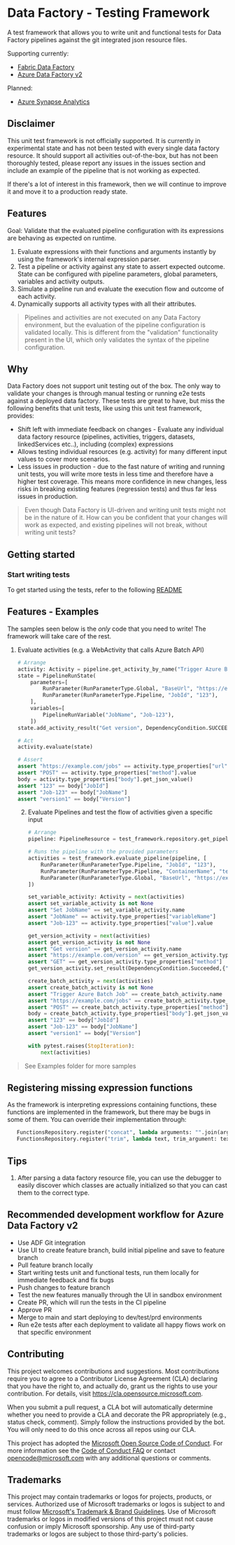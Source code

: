 # Data Factory - Testing Framework

A test framework that allows you to write unit and functional tests for Data Factory pipelines against the git integrated json resource files.

Supporting currently:
* [Fabric Data Factory](https://learn.microsoft.com/en-us/fabric/data-factory/)
* [Azure Data Factory v2](https://learn.microsoft.com/en-us/azure/data-factory/concepts-pipelines-activities?tabs=data-factory)

Planned:
* [Azure Synapse Analytics](https://learn.microsoft.com/en-us/azure/data-factory/concepts-pipelines-activities?context=%2Fazure%2Fsynapse-analytics%2Fcontext%2Fcontext&tabs=data-factory/)


## Disclaimer

This unit test framework is not officially supported. It is currently in experimental state and has not been tested with every single data factory resource. It should support all activities out-of-the-box, but has not been thoroughly tested, please report any issues in the issues section and include an example of the pipeline that is not working as expected.

If there's a lot of interest in this framework, then we will continue to improve it and move it to a production ready state. 

## Features

Goal: Validate that the evaluated pipeline configuration with its expressions are behaving as expected on runtime.

1. Evaluate expressions with their functions and arguments instantly by using the framework's internal expression parser.
2. Test a pipeline or activity against any state to assert expected outcome. State can be configured with pipeline parameters, global parameters, variables and activity outputs.
3. Simulate a pipeline run and evaluate the execution flow and outcome of each activity.
4. Dynamically supports all activity types with all their attributes.

> Pipelines and activities are not executed on any Data Factory environment, but the evaluation of the pipeline configuration is validated locally. This is different from the "validation" functionality present in the UI, which only validates the syntax of the pipeline configuration.


## Why

Data Factory does not support unit testing out of the box. The only way to validate your changes is through manual testing or running e2e tests against a deployed data factory. These tests are great to have, but miss the following benefits that unit tests, like using this unit test framework, provides:

* Shift left with immediate feedback on changes - Evaluate any individual data factory resource (pipelines, activities, triggers, datasets, linkedServices etc..), including (complex) expressions
* Allows testing individual resources (e.g. activity) for many different input values to cover more scenarios.
* Less issues in production - due to the fast nature of writing and running unit tests, you will write more tests in less time and therefore have a higher test coverage. This means more confidence in new changes, less risks in breaking existing features (regression tests) and thus far less issues in production.

> Even though Data Factory is UI-driven and writing unit tests might not be in the nature of it. How can you be confident that your changes will work as expected, and existing pipelines will not break, without writing unit tests?

## Getting started

### Start writing tests

To get started using the tests, refer to the following [README](./examples/README.md)

## Features - Examples

The samples seen below is the _only_ code that you need to write! The framework will take care of the rest. 

1. Evaluate activities (e.g. a WebActivity that calls Azure Batch API)

    ```python
    # Arrange
    activity: Activity = pipeline.get_activity_by_name("Trigger Azure Batch Job")
    state = PipelineRunState(
        parameters=[
            RunParameter(RunParameterType.Global, "BaseUrl", "https://example.com"),
            RunParameter(RunParameterType.Pipeline, "JobId", "123"),
        ],
        variables=[
            PipelineRunVariable("JobName", "Job-123"),
        ])
    state.add_activity_result("Get version", DependencyCondition.SUCCEEDED, {"Version": "version1"})

    # Act
    activity.evaluate(state)

    # Assert
    assert "https://example.com/jobs" == activity.type_properties["url"].value
    assert "POST" == activity.type_properties["method"].value
    body = activity.type_properties["body"].get_json_value()
    assert "123" == body["JobId"]
    assert "Job-123" == body["JobName"]
    assert "version1" == body["Version"]
   ```
   
   2. Evaluate Pipelines and test the flow of activities given a specific input

       ```python
       # Arrange
       pipeline: PipelineResource = test_framework.repository.get_pipeline_by_name("batch_job")

       # Runs the pipeline with the provided parameters
       activities = test_framework.evaluate_pipeline(pipeline, [
           RunParameter(RunParameterType.Pipeline, "JobId", "123"),
           RunParameter(RunParameterType.Pipeline, "ContainerName", "test-container"),
           RunParameter(RunParameterType.Global, "BaseUrl", "https://example.com"),
       ])

       set_variable_activity: Activity = next(activities)
       assert set_variable_activity is not None
       assert "Set JobName" == set_variable_activity.name
       assert "JobName" == activity.type_properties["variableName"]
       assert "Job-123" == activity.type_properties["value"].value

       get_version_activity = next(activities)
       assert get_version_activity is not None
       assert "Get version" == get_version_activity.name
       assert "https://example.com/version" == get_version_activity.type_properties["url"].value
       assert "GET" == get_version_activity.type_properties["method"]
       get_version_activity.set_result(DependencyCondition.Succeeded,{"Version": "version1"})

       create_batch_activity = next(activities)
       assert create_batch_activity is not None
       assert "Trigger Azure Batch Job" == create_batch_activity.name
       assert "https://example.com/jobs" == create_batch_activity.type_properties["url"].value
       assert "POST" == create_batch_activity.type_properties["method"]
       body = create_batch_activity.type_properties["body"].get_json_value()
       assert "123" == body["JobId"]
       assert "Job-123" == body["JobName"]
       assert "version1" == body["Version"]

       with pytest.raises(StopIteration):
           next(activities)
       ```
   
> See Examples folder for more samples

## Registering missing expression functions

As the framework is interpreting expressions containing functions, these functions are implemented in the framework, but there may be bugs in some of them. You can override their implementation through:

```python
   FunctionsRepository.register("concat", lambda arguments: "".join(arguments))
   FunctionsRepository.register("trim", lambda text, trim_argument: text.strip(trim_argument[0]))
```

## Tips

1. After parsing a data factory resource file, you can use the debugger to easily discover which classes are actually initialized so that you can cast them to the correct type.

## Recommended development workflow for Azure Data Factory v2

* Use ADF Git integration
* Use UI to create feature branch, build initial pipeline and save to feature branch
* Pull feature branch locally
* Start writing tests unit and functional tests, run them locally for immediate feedback and fix bugs
* Push changes to feature branch
* Test the new features manually through the UI in sandbox environment
* Create PR, which will run the tests in the CI pipeline
* Approve PR
* Merge to main and start deploying to dev/test/prd environments
* Run e2e tests after each deployment to validate all happy flows work on that specific environment

## Contributing

This project welcomes contributions and suggestions.  Most contributions require you to agree to a
Contributor License Agreement (CLA) declaring that you have the right to, and actually do, grant us
the rights to use your contribution. For details, visit https://cla.opensource.microsoft.com.

When you submit a pull request, a CLA bot will automatically determine whether you need to provide
a CLA and decorate the PR appropriately (e.g., status check, comment). Simply follow the instructions
provided by the bot. You will only need to do this once across all repos using our CLA.

This project has adopted the [Microsoft Open Source Code of Conduct](https://opensource.microsoft.com/codeofconduct/).
For more information see the [Code of Conduct FAQ](https://opensource.microsoft.com/codeofconduct/faq/) or
contact [opencode@microsoft.com](mailto:opencode@microsoft.com) with any additional questions or comments.

## Trademarks

This project may contain trademarks or logos for projects, products, or services. Authorized use of Microsoft
trademarks or logos is subject to and must follow
[Microsoft's Trademark & Brand Guidelines](https://www.microsoft.com/en-us/legal/intellectualproperty/trademarks/usage/general).
Use of Microsoft trademarks or logos in modified versions of this project must not cause confusion or imply Microsoft sponsorship.
Any use of third-party trademarks or logos are subject to those third-party's policies.




